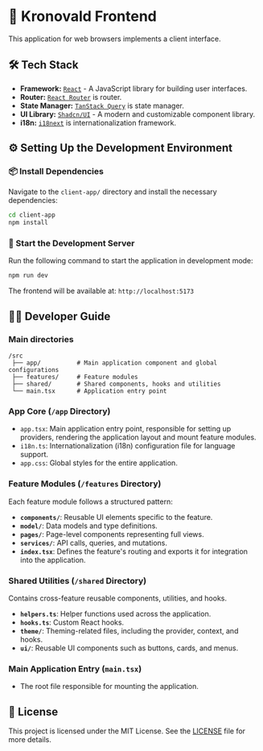 # 🎨 Kronovald Frontend

This application for web browsers implements a client interface.

## 🛠️ Tech Stack

- **Framework:** [`React`](https://react.dev/) - A JavaScript library for building user interfaces.
- **Router:** [`React Router`](https://reactrouter.com/) is router.
- **State Manager:** [`TanStack Query`](https://tanstack.com/query/) is state manager.
- **UI Library:** [`Shadcn/UI`](https://ui.shadcn.com/) - A modern and customizable component library.
- **i18n:** [`i18next`](https://www.i18next.com/) is internationalization framework.

## ⚙️ Setting Up the Development Environment

### 📦 Install Dependencies

Navigate to the `client-app/` directory and install the necessary dependencies:

```bash
cd client-app
npm install
```

### 🚀 Start the Development Server

Run the following command to start the application in development mode:

```bash
npm run dev
```

The frontend will be available at: `http://localhost:5173`

## 👩‍💻 Developer Guide

### Main directories
```
/src
 ├── app/          # Main application component and global configurations
 ├── features/     # Feature modules
 ├── shared/       # Shared components, hooks and utilities
 └── main.tsx      # Application entry point
```

### **App Core (`/app` Directory)**
- `app.tsx`: Main application entry point, responsible for setting up providers, rendering the application layout and mount feature modules.
- `i18n.ts`: Internationalization (i18n) configuration file for language support.
- `app.css`: Global styles for the entire application.

### **Feature Modules (`/features` Directory)**
Each feature module follows a structured pattern:
- **`components/`**: Reusable UI elements specific to the feature.
- **`model/`**: Data models and type definitions.
- **`pages/`**: Page-level components representing full views.
- **`services/`**: API calls, queries, and mutations.
- **`index.tsx`**: Defines the feature's routing and exports it for integration into the application.

### **Shared Utilities (`/shared` Directory)**
Contains cross-feature reusable components, utilities, and hooks.
- **`helpers.ts`**: Helper functions used across the application.
- **`hooks.ts`**: Custom React hooks.
- **`theme/`**: Theming-related files, including the provider, context, and hooks.
- **`ui/`**: Reusable UI components such as buttons, cards, and menus.

### **Main Application Entry (`main.tsx`)**
- The root file responsible for mounting the application.

## 📜 License

This project is licensed under the MIT License. See the [LICENSE](./LICENSE) file for more details.
